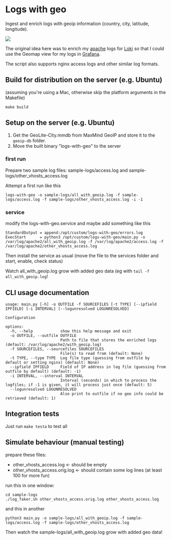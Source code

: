 # Logs with geo
Ingest and enrich logs with geoip information (country, city, latitude, longitude).

![](hero.png)

The original idea here was to enrich my [apache](https://httpd.apache.org/) logs for [Loki](https://grafana.com/oss/loki/) so that I could use the Geomap view for my logs in [Grafana](https://grafana.com/).

The script also supports nginx access logs and other similar log formats.

## Build for distribution on the server (e.g. Ubuntu)
(assuming you're using a Mac, otherwise skip the platform arguments in the Makefile)

	make build

## Setup on the server (e.g. Ubuntu)
1. Get the GeoLite-City.mmdb from MaxMind GeoIP and store it to the `geoip-db` folder.
2. Move the built binary "logs-with-geo" to the server

### first run
Prepare two sample log files: sample-logs/access.log and sample-logs/other_vhosts_access.log

Attempt a first run like this

	logs-with-geo -o sample-logs/all_with_geoip.log -f sample-logs/access.log -f sample-logs/other_vhosts_access.log -i -1

### service
modify the logs-with-geo.service and maybe add something like this

	StandardOutput = append:/opt/custom/logs-with-geo/errors.log
	ExecStart      = python3 /opt/custom/logs-with-geo/main.py -o /var/log/apache2/all_with_geoip.log -f /var/log/apache2/access.log -f /var/log/apache2/other_vhosts_access.log

Then install the service as usual (move the file to the services folder and start, enable, check status)

Watch all_with_geoip.log grow with added geo data (eg with `tail -f all_with_geoip.log`!

## CLI usage documentation
	usage: main.py [-h] -o OUTFILE -f SOURCEFILES [-t TYPE] [--ipfield IPFIELD] [-i INTERVAL] [--logunresolved LOGUNRESOLVED]

	Configuration

	options:
	  -h, --help            show this help message and exit
	  -o OUTFILE, --outfile OUTFILE
	                        Path to file that stores the enriched logs (default: /var/log/apache2/with_geoip.log)
	  -f SOURCEFILES, --sourcefiles SOURCEFILES
	                        File(s) to read from (default: None)
	  -t TYPE, --type TYPE  Log file type (guessing from outfile by default or setting nginx) (default: None)
	  --ipfield IPFIELD     Field of IP address in log file (guessing from outfile by default) (default: -1)
	  -i INTERVAL, --interval INTERVAL
	                        Interval (seconds) in which to process the logfiles; if -1 is given, it will process just once (default: 5)
	  --logunresolved LOGUNRESOLVED
	                        Also print to outfile if no geo info could be retrieved (default: 1)

## Integration tests
Just run `make testa` to test all

## Simulate behaviour (manual testing)
prepare these files:
- other_vhosts_access.log <- should be empty
- other_vhosts_access.orig.log <- should contain some log lines (at least 100 for more fun)

run this in one window:

	cd sample-logs
	./log_faker.sh other_vhosts_access.orig.log other_vhosts_access.log

and this in another

    python3 main.py -o sample-logs/all_with_geoip.log -f sample-logs/access.log -f sample-logs/other_vhosts_access.log

Then watch the sample-logs/all_with_geoip.log grow with added geo data!
